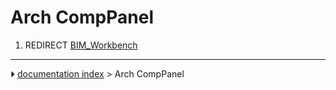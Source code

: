 # Arch CompPanel
1.  REDIRECT [BIM_Workbench](BIM_Workbench.md)



---
⏵ [documentation index](../README.md) > Arch CompPanel
